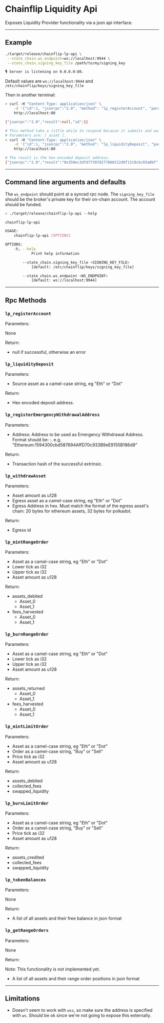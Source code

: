# Chainflip Liquidity Api

Exposes Liquidity Provider functionality via a json api interface.

-------------

## Example

```sh
./target/release/chainflip-lp-api \
 --state_chain.ws_endpoint=ws://localhost:9944 \
 --state_chain.signing_key_file /path/to/my/signing_key

🎙 Server is listening on 0.0.0.0:80.
```

Default values  are `ws://localhost:9944` and `/etc/chainflip/keys/signing_key_file`

Then in another terminal:

```sh
> curl -H "Content-Type: application/json" \
    -d '{"id":1, "jsonrpc":"2.0", "method": "lp_registerAccount", "params": [0]}' \
    http://localhost:80

{"jsonrpc":"2.0","result":null,"id":1}

# This method take a little while to respond because it submits and waits for finality. So make sure the request doesn't block.
# Parameters are: [ asset ].
> curl -H "Content-Type: application/json" \
    -d '{"id":1, "jsonrpc":"2.0", "method": "lp_liquidityDeposit", "params": ["Eth"]}' \
    http://localhost:80

# The result is the hex-encoded deposit address.
{"jsonrpc":"2.0","result":"0x350ec3dfd773978277868212d9f1319cbc93a8bf","id":1}

```

-------------

## Command line arguments and defaults

The `ws_endpoint` should point at a synced rpc node.
The `signing_key_file` should be the broker's private key for their on-chain account. The account should be funded.

```sh
> ./target/release/chainflip-lp-api --help

chainflip-lp-api

USAGE:
    chainflip-lp-api [OPTIONS]

OPTIONS:
    -h, --help
            Print help information

        --state_chain.signing_key_file <SIGNING_KEY_FILE>
            [default: /etc/chainflip/keys/signing_key_file]

        --state_chain.ws_endpoint <WS_ENDPOINT>
            [default: ws://localhost:9944]
```

-------------

## Rpc Methods

### `lp_registerAccount`

Parameters:

None

Return:

- null if successful, otherwise an error

### `lp_liquidityDeposit`

Parameters:

- Source asset as a camel-case string, eg "Eth" or "Dot"

Return:

- Hex encoded deposit address.


### `lp_registerEmergencyWithdrawalAddress`

Parameters:

- Address: Address to be used as Emergency Withdrawal Address. Format should be: <chain>:<addrress>. e.g. "Ethereum:1594300cbd587694AffD70c933B9eE9155B186d9"

Return:

- Transaction hash of the successful extrinsic.

### `lp_withdrawAsset`

Parameters:

- Asset amount as u128
- Egress asset as a camel-case string, eg "Eth" or "Dot"
- Egress Address in hex. Must match the format of the egress asset's chain: 20 bytes for ethereum assets, 32 bytes for polkadot.

Return:

- Egress id

### `lp_mintRangeOrder`

Parameters:

- Asset as a camel-case string, eg "Eth" or "Dot"
- Lower tick as i32
- Upper tick as i32
- Asset amount as u128

Return:

- assets_debited
  - Asset_0
  - Asset_1
- fees_harvested
  - Asset_0
  - Asset_1

### `lp_burnRangeOrder`

Parameters:

- Asset as a camel-case string, eg "Eth" or "Dot"
- Lower tick as i32
- Upper tick as i32
- Asset amount as u128

Return:

- assets_returned
  - Asset_0
  - Asset_1
- fees_harvested
  - Asset_0
  - Asset_1

### `lp_mintLimitOrder`

Parameters:

- Asset as a camel-case string, eg "Eth" or "Dot"
- Order as a camel-case string, "Buy" or "Sell"
- Price tick as i32
- Asset amount as u128

Return:

- assets_debited
- collected_fees
- swapped_liquidity

### `lp_burnLimitOrder`

Parameters:

- Asset as a camel-case string, eg "Eth" or "Dot"
- Order as a camel-case string, "Buy" or "Sell"
- Price tick as i32
- Asset amount as u128

Return:

- assets_credited
- collected_fees
- swapped_liquidity

### `lp_tokenBalances`

Parameters:

None

Return:

- A list of all assets and their free balance in json format

### `lp_getRangeOrders`

Parameters:

None

Return:

Note: This functionality is not implemented yet.

- A list of all assets and their range order positions in json format

-------------

## Limitations

- Doesn't seem to work with `wss`, so make sure the address is specified with `ws`. Should be ok since we're not going to expose this externally.
